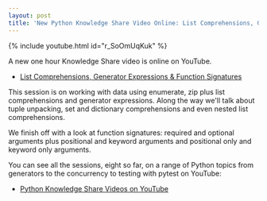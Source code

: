 ```yaml
---
layout: post
title: 'New Python Knowledge Share Video Online: List Comprehensions, Generator Expressions & Function Signatures'
---
```


{% include youtube.html id="r_SoOmUqKuk" %}

A new one hour Knowledge Share video is online on YouTube.

* [List Comprehensions, Generator Expressions & Function Signatures](https://www.youtube.com/watch?v=r_SoOmUqKuk&t=360s)

This session is on working with data using enumerate, zip plus list comprehensions and generator expressions. Along the way we'll talk about tuple unpacking, set and dictionary comprehensions and even nested list comprehensions.

We finish off with a look at function signatures: required and optional arguments plus positional and keyword arguments and positional only and keyword only arguments.

You can see all the sessions, eight so far, on a range of Python topics from generators to the concurrency to testing with pytest on YouTube:

* [Python Knowledge Share Videos on YouTube](/python-knowledge-share-videos/)
